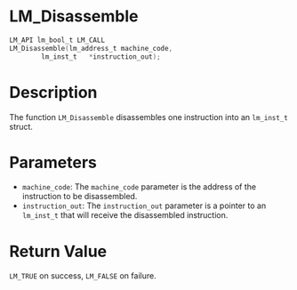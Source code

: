 # LM_Disassemble

```c
LM_API lm_bool_t LM_CALL
LM_Disassemble(lm_address_t machine_code,
		lm_inst_t   *instruction_out);
```

# Description
The function `LM_Disassemble` disassembles one instruction into an `lm_inst_t` struct.

# Parameters
 - `machine_code`: The `machine_code` parameter is the address of the instruction to be
disassembled.
 - `instruction_out`: The `instruction_out` parameter is a pointer to an `lm_inst_t` that
will receive the disassembled instruction.

# Return Value
`LM_TRUE` on success, `LM_FALSE` on failure.
